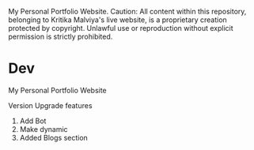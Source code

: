 My Personal Portfolio Website. Caution: All content within this repository, belonging to Kritika Malviya's live website, is a proprietary creation protected by copyright. Unlawful use or reproduction without explicit permission is strictly prohibited.


# Dev
My Personal Portfolio Website

Version Upgrade features

1. Add Bot
2. Make dynamic
3. Added Blogs section
